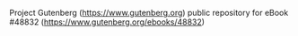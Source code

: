 Project Gutenberg (https://www.gutenberg.org) public repository for eBook #48832 (https://www.gutenberg.org/ebooks/48832)
